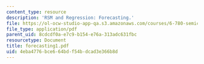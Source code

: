 ```yaml
---
content_type: resource
description: 'RSM and Regression: Forecasting.'
file: https://ol-ocw-studio-app-qa.s3.amazonaws.com/courses/6-780-semiconductor-manufacturing-spring-2003/4eba4776bce664bdf54bdcad3e366b8d_forecasting1.pdf
file_type: application/pdf
parent_uid: 8cdcdf0a-e7c9-b154-e76a-313adc631fbc
resourcetype: Document
title: forecasting1.pdf
uid: 4eba4776-bce6-64bd-f54b-dcad3e366b8d
---
```

